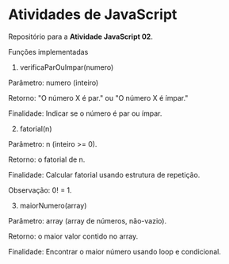 # Atividades de JavaScript

Repositório para a **Atividade JavaScript 02**.

Funções implementadas
1) verificaParOuImpar(numero) 

Parâmetro: numero (inteiro)

Retorno: "O número X é par." ou "O número X é ímpar."

Finalidade: Indicar se o número é par ou ímpar.

2) fatorial(n)

Parâmetro: n (inteiro >= 0).

Retorno: o fatorial de n.

Finalidade: Calcular fatorial usando estrutura de repetição.

Observação: 0! = 1.

3) maiorNumero(array)

Parâmetro: array (array de números, não-vazio).

Retorno: o maior valor contido no array.

Finalidade: Encontrar o maior número usando loop e condicional.